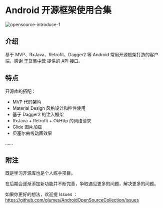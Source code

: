 # Android 开源框架使用合集


![opensource-introduce-1](http://7xqe3m.com1.z0.glb.clouddn.com/blog-intro-1-small.jpg)


## 介绍

基于 MVP、RxJava、Retrofit、Dagger2 等 Android 常用开源框架打造的客户端，感谢 [干货集中营](http://gank.io/) 提供的 API 接口。


## 特点

开源库的搭配：

*	MVP 代码架构
*	Material Design 风格设计和控件使用
*	基于 Dagger2 的注入框架
*	RxJava + Retrofit + OkHttp 的网络请求
*   Glide 图片加载
*   贝塞尔曲线动画效果

......

## 附注

既是学习开源库也是个人练手项目。

在后期会逐渐添加新功能并不断完善，争取遇见更多的问题，解决更多的问题。


如果你更好的想法，欢迎提 Issues ：https://github.com/glumes/AndroidOpenSourceCollection/issues


